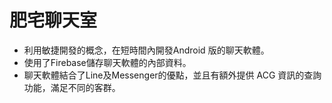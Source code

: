 # 肥宅聊天室 
* 利用敏捷開發的概念，在短時間內開發Android 版的聊天軟體。
* 使用了Firebase儲存聊天軟體的內部資料。
* 聊天軟體結合了Line及Messenger的優點，並且有額外提供 ACG 資訊的查詢功能，滿足不同的客群。
